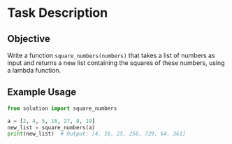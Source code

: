# Task Description

## Objective

Write a function `square_numbers(numbers)` that takes a list of numbers as input and returns a new list containing the squares of these numbers, using a lambda function.

## Example Usage

```python
from solution import square_numbers

a = [2, 4, 5, 16, 27, 8, 19]
new_list = square_numbers(a)
print(new_list)  # Output: [4, 16, 25, 256, 729, 64, 361]
